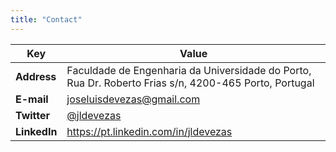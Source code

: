 ```yaml
---
title: "Contact"
---
```


| Key          | Value                                                                                                          |
| ------------ | -------------------------------------------------------------------------------------------------------------- |
| **Address**  | Faculdade de Engenharia da Universidade do Porto, Rua Dr. Roberto Frias s/n, 4200-465 Porto, Portugal |
| **E-mail**   | joseluisdevezas@gmail.com                                                                                      |
| **Twitter**  | [@jldevezas](https://twitter.com/jldevezas)                                                                    |
| **LinkedIn** | https://pt.linkedin.com/in/jldevezas                                                                           |
